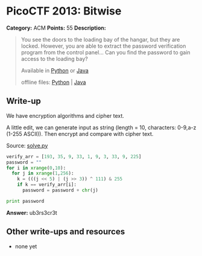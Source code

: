 # PicoCTF 2013: Bitwise

**Category:** ACM
**Points:** 55
**Description:**

> You see the doors to the loading bay of the hangar, but they are locked. However, you are able to extract the password verification program from the control panel... Can you find the password to gain access to the loading bay?
>
> Available in [Python](https://2013.picoctf.com/problems/bit.py) or [Java](https://2013.picoctf.com/problems/Bit.java)
>
> offline files: [Python](bitwise.py) | [Java](bitwise.java)

## Write-up

We have encryption algorithms and cipher text.

A little edit, we can generate input as string (length = 10, characters: 0-9,a-z (1-255 ASCII)).
Then encrypt and compare with cipher text.

Source: [solve.py](solve.py)

```python
verify_arr = [193, 35, 9, 33, 1, 9, 3, 33, 9, 225]
password = ""
for i in xrange(0,10):
  for j in xrange(1,256):
    k = (((j << 5) | (j >> 3)) ^ 111) & 255
    if k == verify_arr[i]:
      password = password + chr(j)

print password
```

**Answer:** ub3rs3cr3t

## Other write-ups and resources

* none yet